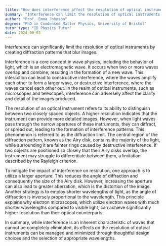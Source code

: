 ```yaml
---
title: "How does interference affect the resolution of optical instruments?"
summary: "Interference can limit the resolution of optical instruments by causing diffraction patterns that blur the image."
author: "Prof. Emma Johnson"
degree: "PhD in Condensed Matter Physics, University of Bristol"
tutor_type: "IB Physics Tutor"
date: 2024-09-03
---
```


Interference can significantly limit the resolution of optical instruments by creating diffraction patterns that blur images.

Interference is a core concept in wave physics, including the behavior of light, which is an electromagnetic wave. It occurs when two or more waves overlap and combine, resulting in the formation of a new wave. This interaction can lead to constructive interference, where the waves amplify each other to form a larger wave, or destructive interference, where the waves cancel each other out. In the realm of optical instruments, such as microscopes and telescopes, interference can adversely affect the clarity and detail of the images produced.

The resolution of an optical instrument refers to its ability to distinguish between two closely spaced objects. A higher resolution indicates that the instrument can provide more detailed images. However, when light waves pass through the narrow apertures of these instruments, they can diffract, or spread out, leading to the formation of interference patterns. This phenomenon is referred to as the diffraction limit. The central region of the diffraction pattern, known as the Airy disk, contains the majority of the light, while surrounding it are fainter rings caused by destructive interference. If two objects are positioned so closely that their Airy disks overlap, the instrument may struggle to differentiate between them, a limitation described by the Rayleigh criterion.

To mitigate the impact of interference on resolution, one approach is to utilize a larger aperture. This reduces the angle of diffraction and consequently the size of the Airy disk. However, increasing the aperture can also lead to greater aberration, which is the distortion of the image. Another strategy is to employ shorter wavelengths of light, as the angle of diffraction is inversely proportional to the wavelength. This principle explains why electron microscopes, which utilize electron waves with much shorter wavelengths compared to visible light, can achieve significantly higher resolution than their optical counterparts.

In summary, while interference is an inherent characteristic of waves that cannot be completely eliminated, its effects on the resolution of optical instruments can be managed and minimized through thoughtful design choices and the selection of appropriate wavelengths.
    